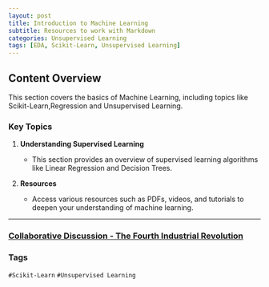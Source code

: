 ```yaml
---
layout: post
title: Introduction to Machine Learning
subtitle: Resources to work with Markdown
categories: Unsupervised Learning
tags: [EDA, Scikit-Learn, Unsupervised Learning]
---
```


## Content Overview

This section covers the basics of Machine Learning, including topics like Scikit-Learn,Regression and Unsupervised Learning.

### Key Topics

1. **Understanding Supervised Learning**
   - This section provides an overview of supervised learning algorithms like Linear Regression and Decision Trees.

2. **Resources**
   - Access various resources such as PDFs, videos, and tutorials to deepen your understanding of machine learning.

---

### [Collaborative Discussion - The Fourth Industrial Revolution](https://rathin5082.github.io/subfiles/Collaborative-Discussion-The-Fourth-Industrial-Revolution.html)


### Tags

 `#Scikit-Learn` `#Unsupervised Learning`
